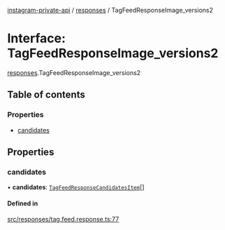 [instagram-private-api](../../README.md) / [responses](../../modules/responses.md) / TagFeedResponseImage_versions2

# Interface: TagFeedResponseImage\_versions2

[responses](../../modules/responses.md).TagFeedResponseImage_versions2

## Table of contents

### Properties

- [candidates](TagFeedResponseImage_versions2.md#candidates)

## Properties

### candidates

• **candidates**: [`TagFeedResponseCandidatesItem`](TagFeedResponseCandidatesItem.md)[]

#### Defined in

[src/responses/tag.feed.response.ts:77](https://github.com/Nerixyz/instagram-private-api/blob/4971f34/src/responses/tag.feed.response.ts#L77)

